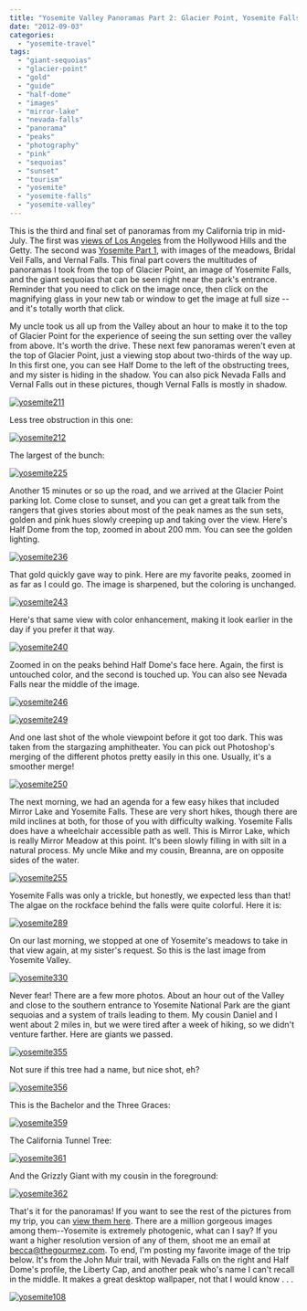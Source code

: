 ```yaml
---
title: "Yosemite Valley Panoramas Part 2: Glacier Point, Yosemite Falls, and Giant Sequoias"
date: "2012-09-03"
categories: 
  - "yosemite-travel"
tags: 
  - "giant-sequoias"
  - "glacier-point"
  - "gold"
  - "guide"
  - "half-dome"
  - "images"
  - "mirror-lake"
  - "nevada-falls"
  - "panorama"
  - "peaks"
  - "photography"
  - "pink"
  - "sequoias"
  - "sunset"
  - "tourism"
  - "yosemite"
  - "yosemite-falls"
  - "yosemite-valley"
---
```


This is the third and final set of panoramas from my California trip in mid-July. The first was [views of Los Angeles](http://www.rebeccagomezfarrell.com/2012/08/panoramas-of-los-angeles-in-july-2012/ "Los Angeles Panoramas") from the Hollywood Hills and the Getty. The second was [Yosemite Part 1,](http://www.rebeccagomezfarrell.com/2012/08/yosemite-panoramas-part-1-meadows-bridal-veil-falls-and-vernal-falls "Yosemite Panoramas Part 1") with images of the meadows, Bridal Veil Falls, and Vernal Falls. This final part covers the multitudes of panoramas I took from the top of Glacier Point, an image of Yosemite Falls, and the giant sequoias that can be seen right near the park's entrance. Reminder that you need to click on the image once, then click on the magnifying glass in your new tab or window to get the image at full size -- and it's totally worth that click.

My uncle took us all up from the Valley about an hour to make it to the top of Glacier Point for the experience of seeing the sun setting over the valley from above. It's worth the drive. These next few panoramas weren't even at the top of Glacier Point, just a viewing stop about two-thirds of the way up. In this first one, you can see Half Dome to the left of the obstructing trees, and my sister is hiding in the shadow. You can also pick Nevada Falls and Vernal Falls out in these pictures, though Vernal Falls is mostly in shadow.

[![](http://www.rebeccagomezfarrell.com/wp-content/uploads/2012/08/yosemite211-1024x164.jpg "yosemite211")](http://www.rebeccagomezfarrell.com/wp-content/uploads/2012/08/yosemite211.jpg)

Less tree obstruction in this one:

[![](http://www.rebeccagomezfarrell.com/wp-content/uploads/2012/08/yosemite212-1024x241.jpg "yosemite212")](http://www.rebeccagomezfarrell.com/wp-content/uploads/2012/08/yosemite212.jpg)

The largest of the bunch:

[![](http://www.rebeccagomezfarrell.com/wp-content/uploads/2012/08/yosemite225-1024x67.jpg "yosemite225")](http://www.rebeccagomezfarrell.com/wp-content/uploads/2012/08/yosemite225.jpg)

Another 15 minutes or so up the road, and we arrived at the Glacier Point parking lot. Come close to sunset, and you can get a great talk from the rangers that gives stories about most of the peak names as the sun sets, golden and pink hues slowly creeping up and taking over the view. Here's Half Dome from the top, zoomed in about 200 mm. You can see the golden lighting.

[![](http://www.rebeccagomezfarrell.com/wp-content/uploads/2012/08/yosemite236-1024x460.jpg "yosemite236")](http://www.rebeccagomezfarrell.com/wp-content/uploads/2012/08/yosemite236.jpg)

That gold quickly gave way to pink. Here are my favorite peaks, zoomed in as far as I could go. The image is sharpened, but the coloring is unchanged.

[![](http://www.rebeccagomezfarrell.com/wp-content/uploads/2012/08/yosemite243-1024x162.jpg "yosemite243")](http://www.rebeccagomezfarrell.com/wp-content/uploads/2012/08/yosemite243.jpg)

Here's that same view with color enhancement, making it look earlier in the day if you prefer it that way.

[![](http://www.rebeccagomezfarrell.com/wp-content/uploads/2012/08/yosemite240-1024x162.jpg "yosemite240")](http://www.rebeccagomezfarrell.com/wp-content/uploads/2012/08/yosemite240.jpg)

Zoomed in on the peaks behind Half Dome's face here. Again, the first is untouched color, and the second is touched up. You can also see Nevada Falls near the middle of the image.

[![](http://www.rebeccagomezfarrell.com/wp-content/uploads/2012/08/yosemite246-1024x240.jpg "yosemite246")](http://www.rebeccagomezfarrell.com/wp-content/uploads/2012/08/yosemite246.jpg)

[![](http://www.rebeccagomezfarrell.com/wp-content/uploads/2012/08/yosemite249-1024x240.jpg "yosemite249")](http://www.rebeccagomezfarrell.com/wp-content/uploads/2012/08/yosemite249.jpg)

And one last shot of the whole viewpoint before it got too dark. This was taken from the stargazing amphitheater. You can pick out Photoshop's merging of the different photos pretty easily in this one. Usually, it's a smoother merge!

[![](http://www.rebeccagomezfarrell.com/wp-content/uploads/2012/08/yosemite250-1024x124.jpg "yosemite250")](http://www.rebeccagomezfarrell.com/wp-content/uploads/2012/08/yosemite250.jpg)

The next morning, we had an agenda for a few easy hikes that included Mirror Lake and Yosemite Falls. These are very short hikes, though there are mild inclines at both, for those of you with difficulty walking. Yosemite Falls does have a wheelchair accessible path as well. This is Mirror Lake, which is really Mirror Meadow at this point. It's been slowly filling in with silt in a natural process. My uncle Mike and my cousin, Breanna, are on opposite sides of the water.

[![](http://www.rebeccagomezfarrell.com/wp-content/uploads/2012/08/yosemite255-1024x380.jpg "yosemite255")](http://www.rebeccagomezfarrell.com/wp-content/uploads/2012/08/yosemite255.jpg)

Yosemite Falls was only a trickle, but honestly, we expected less than that! The algae on the rockface behind the falls were quite colorful. Here it is:

[![](http://www.rebeccagomezfarrell.com/wp-content/uploads/2012/08/yosemite289-338x1024.jpg "yosemite289")](http://www.rebeccagomezfarrell.com/wp-content/uploads/2012/08/yosemite289.jpg)

On our last morning, we stopped at one of Yosemite's meadows to take in that view again, at my sister's request. So this is the last image from Yosemite Valley.

[![](http://www.rebeccagomezfarrell.com/wp-content/uploads/2012/08/yosemite330-1024x139.jpg "yosemite330")](http://www.rebeccagomezfarrell.com/wp-content/uploads/2012/08/yosemite330.jpg)

Never fear! There are a few more photos. About an hour out of the Valley and close to the southern entrance to Yosemite National Park are the giant sequoias and a system of trails leading to them. My cousin Daniel and I went about 2 miles in, but we were tired after a week of hiking, so we didn't venture farther. Here are giants we passed.

[![](http://www.rebeccagomezfarrell.com/wp-content/uploads/2012/08/yosemite355-379x1024.jpg "yosemite355")](http://www.rebeccagomezfarrell.com/wp-content/uploads/2012/08/yosemite355.jpg)

Not sure if this tree had a name, but nice shot, eh?

[![](http://www.rebeccagomezfarrell.com/wp-content/uploads/2012/08/yosemite356-491x1024.jpg "yosemite356")](http://www.rebeccagomezfarrell.com/wp-content/uploads/2012/08/yosemite356.jpg)

This is the Bachelor and the Three Graces:

[![](http://www.rebeccagomezfarrell.com/wp-content/uploads/2012/08/yosemite359-420x1024.jpg "yosemite359")](http://www.rebeccagomezfarrell.com/wp-content/uploads/2012/08/yosemite359.jpg)

The California Tunnel Tree:

[![](http://www.rebeccagomezfarrell.com/wp-content/uploads/2012/08/yosemite361-485x1024.jpg "yosemite361")](http://www.rebeccagomezfarrell.com/wp-content/uploads/2012/08/yosemite361.jpg)

And the Grizzly Giant with my cousin in the foreground:

[![](http://www.rebeccagomezfarrell.com/wp-content/uploads/2012/08/yosemite362-369x1024.jpg "yosemite362")](http://www.rebeccagomezfarrell.com/wp-content/uploads/2012/08/yosemite362.jpg)

That's it for the panoramas! If you want to see the rest of the pictures from my trip, you can [view them here](https://www.facebook.com/media/set/?set=a.10150976992554607.420988.567409606&type=3 "Yosemite Pictures"). There are a million gorgeous images among them--Yosemite is extremely photogenic, what can I say? If you want a higher resolution version of any of them, shoot me an email at becca@thegourmez.com. To end, I'm posting my favorite image of the trip below. It's from the John Muir trail, with Nevada Falls on the right and Half Dome's profile, the Liberty Cap, and another peak who's name I can't recall in the middle. It makes a great desktop wallpaper, not that I would know . . .

[![](http://www.rebeccagomezfarrell.com/wp-content/uploads/2012/08/yosemite108-1024x682.jpg "yosemite108")](http://www.rebeccagomezfarrell.com/wp-content/uploads/2012/08/yosemite108.jpg)
